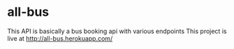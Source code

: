 # all-bus
This API is basically a bus booking api with various endpoints
This project is live at http://all-bus.herokuapp.com/
